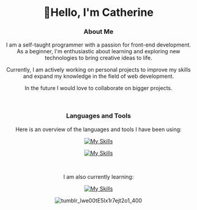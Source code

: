 <h1 align="center">👋Hello, I'm Catherine</h1>

<h3 align="center">About Me</h3>
<p align="center">I am a self-taught programmer with a passion for front-end development. As a beginner, I'm enthusiastic about learning and exploring new technologies to bring creative ideas to life.</p>
<p align="center">Currently, I am actively working on personal projects to improve my skills and expand my knowledge in the field of web development. </p>
<p align="center">In the future I would love to collaborate on bigger projects.</p>

<br>
<h3 align="center">Languages and Tools</h3>
<p align="center">Here is an overview of the languages and tools I have been using:</p>

<div align="center">

  [![My Skills](https://skillicons.dev/icons?i=html,css,js)](https://skillicons.dev) <br>
  
  [![My Skills](https://skillicons.dev/icons?i=vscode,github,git,figma)](https://skillicons.dev)
</div>

<br>

<p align="center">I am also currently learning:</p>

<div align="center">
  
  [![My Skills](https://skillicons.dev/icons?i=react,nodejs,mysql)](https://skillicons.dev)
</div>

<div align="center">
  
  ![tumblr_lwe00tE5Ix1r7ejt2o1_400](https://github.com/Catherine-99/Catherine-99/assets/142168043/21e17fd6-bb08-4c60-81ab-86d0d8b568c0)
</div>


<!---
Catherine-99/Catherine-99 is a ✨ special ✨ repository because its `README.md` (this file) appears on your GitHub profile.
You can click the Preview link to take a look at your changes.
--->
